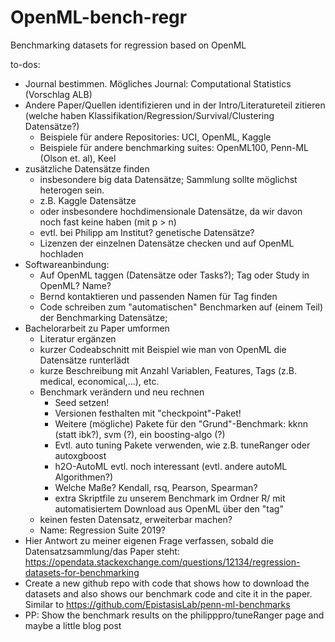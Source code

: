 # OpenML-bench-regr
Benchmarking datasets for regression based on OpenML


to-dos:
- Journal bestimmen. Mögliches Journal: Computational Statistics (Vorschlag ALB)
- Andere Paper/Quellen identifizieren und in der Intro/Literatureteil zitieren (welche haben Klassifikation/Regression/Survival/Clustering Datensätze?)
  - Beispiele für andere Repositories: UCI, OpenML, Kaggle
  - Beispiele für andere benchmarking suites: OpenML100, Penn-ML (Olson et. al), Keel
- zusätzliche Datensätze finden
  - insbesondere big data Datensätze; Sammlung sollte möglichst heterogen sein.
  - z.B. Kaggle Datensätze
  - oder insbesondere hochdimensionale Datensätze, da wir davon noch fast keine haben (mit p > n)
  - evtl. bei Philipp am Institut? genetische Datensätze?
  - Lizenzen der einzelnen Datensätze checken und auf OpenML hochladen
- Softwareanbindung: 
  - Auf OpenML taggen (Datensätze oder Tasks?); Tag oder Study in OpenML? Name?
  - Bernd kontaktieren und passenden Namen für Tag finden
  - Code schreiben zum "automatischen" Benchmarken auf (einem Teil) der Benchmarking Datensätze; 
- Bachelorarbeit zu Paper umformen
  - Literatur ergänzen
  - kurzer Codeabschnitt mit Beispiel wie man von OpenML die Datensätze runterlädt
  - kurze Beschreibung mit Anzahl Variablen, Features, Tags (z.B. medical, economical,...), etc. 
  - Benchmark verändern und neu rechnen 
    - Seed setzen!
    - Versionen festhalten mit "checkpoint"-Paket!
    - Weitere (mögliche) Pakete für den "Grund"-Benchmark: kknn (statt ibk?), svm (?), ein boosting-algo (?)
    - Evtl. auto tuning Pakete verwenden, wie z.B. tuneRanger oder autoxgboost
    - h2O-AutoML evtl. noch interessant (evtl. andere autoML Algorithmen?)
    - Welche Maße? Kendall, rsq, Pearson, Spearman?
    - extra Skriptfile zu unserem Benchmark im Ordner R/ mit automatisiertem Download aus OpenML über den "tag"
  - keinen festen Datensatz, erweiterbar machen?
  - Name: Regression Suite 2019?
- Hier Antwort zu meiner eigenen Frage verfassen, sobald die Datensatzsammlung/das Paper steht: https://opendata.stackexchange.com/questions/12134/regression-datasets-for-benchmarking
- Create a new github repo with code that shows how to download the datasets and also shows our benchmark code and cite it in the paper. Similar to https://github.com/EpistasisLab/penn-ml-benchmarks
- PP: Show the benchmark results on the philipppro/tuneRanger page and maybe a little blog post
